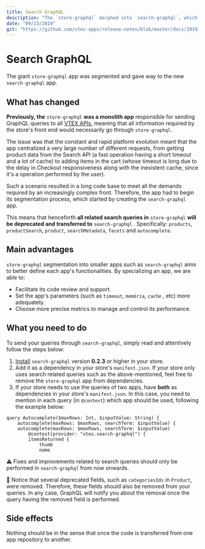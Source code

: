 ```yaml
---
title: Search GraphQL 
description: "The `store-graphql` morphed into `search-graphql`, which took over responsibility for your store's GraphQL search related queries."
date: "09/23/2019"
git: "https://github.com/vtex-apps/release-notes/blob/master/docs/2019-week-37/search-graphql.md"
---
```


# Search GraphQL 

The giant `store-graphql` app was segmented and gave way to the new `search-graphql` app. 

## What has changed 

**Previously, the** `store-graphql` **was a monolith app** responsible for sending GraphQL queries to all [VTEX APIs](https://help.vtex.com/developer-docs), meaning that all information required by the store's front end would necessarily go through `store-graphql`. 

The issue was that the constant and rapid platform evolution meant that the app centralized a very large number of different requests, from getting product data from the Search API (a fast operation having a short timeout and a lot of cache) to adding items in the cart (whose timeout is long due to the delay in Checkout responsiveness along with the inexistent cache, since it's a operation performed by the user). 

Such a scenario resulted in a long code base to meet all the demands required by an increasingly complex front. Therefore, the app had to begin its segmentation process, which started by creating the `search-graphql` app.  

This means that henceforth **all related search queries in** `store-graphql` **will be deprecated and transferred to** `search-graphql` . Specifically: `products`, `productSearch`, `product`, `searchMetadata`, `facets` and `autocomplete`.

## Main advantages

`store-graphql` segmentation into smaller apps such as `search-graphql` aims to better define each app's functionalities. By specializing an app, we are able to:

- Facilitate its code review and support. 
- Set the app's parameters (such as `timeout`, `memória`, `cache` , etc) more adequately.
- Choose more precise metrics to manage and control its performance. 

## What you need to do

To send your queries through `search-graphql`, simply read and attentively follow the steps below:

1. [Install](https://vtex.io/docs/recipes/store/installing-an-app) `search-graphql` version **0.2.3** or higher in your store.
2. Add it as a dependency in your store's `manifest.json`. If your store only uses search related queries such as the above-mentioned, feel free to remove the `store-graphql` app from dependencies.
3.  If your store needs to use the queries of two apps, have **both** as dependencies in your store's `manifest.json`. In this case, you need to mention in each query (in `@context`) which app should be used, following the example below:

```
query Autocomplete($maxRows: Int, $inputValue: String) {
    autocomplete(maxRows: $maxRows, searchTerm: $inputValue) {
    autocomplete(maxRows: $maxRows, searchTerm: $inputValue)
        @context(provider: "vtex.search-graphql") {
        itemsReturned {
            thumb
            name
```

:warning: Fixes and improvements related to search queries should only be performed in `search-graphql` from now onwards.

:eyes: Notice that several deprecated fields, such as `categoriesIds` in `Product`, were removed. Therefore, these fields should also be removed from your queries. In any case, GraphQL will notify you about the removal once the query having the removed field is performed. 

## Side effects 

Nothing should be in the sense that once the code is transferred from one app repository to another.
